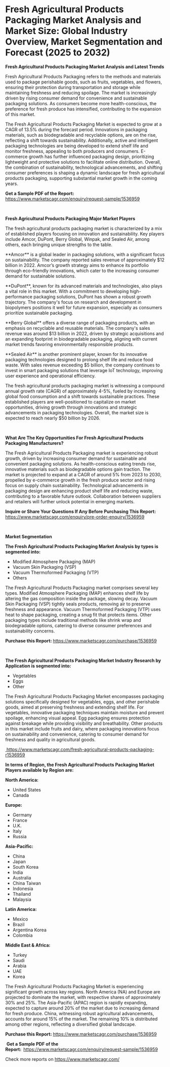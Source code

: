 <p><h1>Fresh Agricultural Products Packaging Market Analysis and Market Size: Global Industry Overview, Market Segmentation and Forecast (2025 to 2032)</h1></p><p><strong>Fresh Agricultural Products Packaging Market Analysis and Latest Trends</strong></p>
<p><p>Fresh Agricultural Products Packaging refers to the methods and materials used to package perishable goods, such as fruits, vegetables, and flowers, ensuring their protection during transportation and storage while maintaining freshness and reducing spoilage. The market is increasingly driven by rising consumer demand for convenience and sustainable packaging solutions. As consumers become more health-conscious, the preference for fresh produce has intensified, contributing to the expansion of this market.</p><p>The Fresh Agricultural Products Packaging Market is expected to grow at a CAGR of 13.5% during the forecast period. Innovations in packaging materials, such as biodegradable and recyclable options, are on the rise, reflecting a shift towards sustainability. Additionally, active and intelligent packaging technologies are being developed to extend shelf life and monitor freshness, appealing to both producers and consumers. E-commerce growth has further influenced packaging design, prioritizing lightweight and protective solutions to facilitate online distribution. Overall, the combination of sustainability, technological advancements, and shifting consumer preferences is shaping a dynamic landscape for fresh agricultural products packaging, supporting substantial market growth in the coming years.</p></p>
<p><strong>Get a Sample PDF of the Report:&nbsp;</strong> <a href="https://www.marketscagr.com/enquiry/request-sample/1536959?utm_campaign=2991&utm_medium=2&utm_source=Github&utm_content=ia&utm_term=03042025&utm_id=fresh-agricultural-products-packaging">https://www.marketscagr.com/enquiry/request-sample/1536959</a></p>
<p>&nbsp;</p>
<p><strong>Fresh Agricultural Products Packaging Major Market Players</strong></p>
<p><p>The fresh agricultural products packaging market is characterized by a mix of established players focusing on innovation and sustainability. Key players include Amcor, DuPont, Berry Global, Winpak, and Sealed Air, among others, each bringing unique strengths to the table.</p><p>**Amcor** is a global leader in packaging solutions, with a significant focus on sustainability. The company reported sales revenue of approximately $12 billion in 2022. Amcor’s growth strategy aims to enhance its portfolio through eco-friendly innovations, which cater to the increasing consumer demand for sustainable solutions.</p><p>**DuPont**, known for its advanced materials and technologies, also plays a vital role in this market. With a commitment to developing high-performance packaging solutions, DuPont has shown a robust growth trajectory. The company's focus on research and development in biopolymers positions it well for future expansion, especially as consumers prioritize sustainable packaging.</p><p>**Berry Global** offers a diverse range of packaging products, with an emphasis on recyclable and reusable materials. The company's sales revenue was around $13 billion in 2022, driven by strategic acquisitions and an expanding footprint in biodegradable packaging, aligning with current market trends favoring environmentally responsible products.</p><p>**Sealed Air** is another prominent player, known for its innovative packaging technologies designed to prolong shelf life and reduce food waste. With sales revenue exceeding $5 billion, the company continues to invest in smart packaging solutions that leverage IoT technology, improving user experience and operational efficiency.</p><p>The fresh agricultural products packaging market is witnessing a compound annual growth rate (CAGR) of approximately 4-5%, fueled by increasing global food consumption and a shift towards sustainable practices. These established players are well-positioned to capitalize on market opportunities, driving growth through innovations and strategic advancements in packaging technologies. Overall, the market size is expected to reach nearly $50 billion by 2026.</p></p>
<p>&nbsp;</p>
<p><strong>What Are The Key Opportunities For Fresh Agricultural Products Packaging Manufacturers?</strong></p>
<p><p>The Fresh Agricultural Products Packaging market is experiencing robust growth, driven by increasing consumer demand for sustainable and convenient packaging solutions. As health-conscious eating trends rise, innovative materials such as biodegradable options gain traction. The market is projected to expand at a CAGR of around 5% from 2023 to 2030, propelled by e-commerce growth in the fresh produce sector and rising focus on supply chain sustainability. Technological advancements in packaging design are enhancing product shelf life and reducing waste, contributing to a favorable future outlook. Collaboration between suppliers and retailers will further unlock potential in emerging markets.</p></p>
<p><strong>Inquire or Share Your Questions If Any Before Purchasing This Report:</strong> <a href="https://www.marketscagr.com/enquiry/pre-order-enquiry/1536959?utm_campaign=2991&utm_medium=2&utm_source=Github&utm_content=ia&utm_term=03042025&utm_id=fresh-agricultural-products-packaging">https://www.marketscagr.com/enquiry/pre-order-enquiry/1536959</a></p>
<p>&nbsp;</p>
<p><strong>Market Segmentation</strong></p>
<p><strong>The Fresh Agricultural Products Packaging Market Analysis by types is segmented into:</strong></p>
<p><ul><li>Modified Atmosphere Packaging (MAP)</li><li>Vacuum Skin Packaging (VSP)</li><li>Vacuum Thermoformed Packaging (VTP)</li><li>Others</li></ul></p>
<p><p>The Fresh Agricultural Products Packaging market comprises several key types. Modified Atmosphere Packaging (MAP) enhances shelf life by altering the gas composition inside the package, slowing decay. Vacuum Skin Packaging (VSP) tightly seals products, removing air to preserve freshness and appearance. Vacuum Thermoformed Packaging (VTP) uses heat to shape packaging, creating a snug fit that protects items. Other packaging types include traditional methods like shrink wrap and biodegradable options, catering to diverse consumer preferences and sustainability concerns.</p></p>
<p><strong>Purchase this Report:&nbsp;</strong><a href="https://www.marketscagr.com/purchase/1536959?utm_campaign=2991&utm_medium=2&utm_source=Github&utm_content=ia&utm_term=03042025&utm_id=fresh-agricultural-products-packaging">https://www.marketscagr.com/purchase/1536959</a></p>
<p>&nbsp;</p>
<p><strong>The Fresh Agricultural Products Packaging Market Industry Research by Application is segmented into:</strong></p>
<p><ul><li>Vegetables</li><li>Eggs</li><li>Other</li></ul></p>
<p><p>The Fresh Agricultural Products Packaging Market encompasses packaging solutions specifically designed for vegetables, eggs, and other perishable goods, aimed at preserving freshness and extending shelf life. For vegetables, innovative packaging techniques maintain moisture and prevent spoilage, enhancing visual appeal. Egg packaging ensures protection against breakage while providing visibility and breathability. Other products in this market include fruits and dairy, where packaging innovations focus on sustainability and convenience, catering to consumer demand for freshness and quality in agricultural goods.</p></p>
<p><a href="https://www.marketscagr.com/fresh-agricultural-products-packaging-r1536959?utm_campaign=2991&utm_medium=2&utm_source=Github&utm_content=ia&utm_term=03042025&utm_id=fresh-agricultural-products-packaging">&nbsp;https://www.marketscagr.com/fresh-agricultural-products-packaging-r1536959</a></p>
<p><strong>In terms of Region, the Fresh Agricultural Products Packaging Market Players available by Region are:</strong></p>
<p>
    <p> <strong> North America: </strong>
        <ul>
            <li>United States</li>
            <li>Canada</li>
        </ul>
        </p> 
    <p> <strong> Europe: </strong>
        <ul>
            <li>Germany</li>
            <li>France</li>
            <li>U.K.</li>
            <li>Italy</li>
            <li>Russia</li>
        </ul>
        </p> 
    <p> <strong> Asia-Pacific: </strong>
        <ul>
            <li>China</li>
            <li>Japan</li>
            <li>South Korea</li>
            <li>India</li>
            <li>Australia</li>
            <li>China Taiwan</li>
            <li>Indonesia</li>
            <li>Thailand</li>
            <li>Malaysia</li>
        </ul>
        </p> 
    <p> <strong> Latin America: </strong>
        <ul>
            <li>Mexico</li>
            <li>Brazil</li>
            <li>Argentina Korea</li>
            <li>Colombia</li>
        </ul>
        </p> 
    <p> <strong> Middle East & Africa: </strong>
        <ul>
            <li>Turkey</li>
            <li>Saudi</li>
            <li>Arabia</li>
            <li>UAE</li>
            <li>Korea</li>
        </ul>
    </p>
    </p>
<p><p>The Fresh Agricultural Products Packaging Market is experiencing significant growth across key regions. North America (NA) and Europe are projected to dominate the market, with respective shares of approximately 30% and 25%. The Asia-Pacific (APAC) region is rapidly expanding, expected to capture around 20% of the market due to increasing demand for fresh produce. China, witnessing robust agricultural advancements, accounts for around 15% of the market. The remaining 10% is distributed among other regions, reflecting a diversified global landscape.</p></p>
<p><strong>Purchase this Report: </strong><a href="https://www.marketscagr.com/purchase/1536959?utm_campaign=2991&utm_medium=2&utm_source=Github&utm_content=ia&utm_term=03042025&utm_id=fresh-agricultural-products-packaging">https://www.marketscagr.com/purchase/1536959</a></p>
<p>&nbsp;<strong>Get a Sample PDF of the Report:&nbsp;&nbsp;</strong><a href="https://www.marketscagr.com/enquiry/request-sample/1536959?utm_campaign=2991&utm_medium=2&utm_source=Github&utm_content=ia&utm_term=03042025&utm_id=fresh-agricultural-products-packaging">https://www.marketscagr.com/enquiry/request-sample/1536959</a></p>
<p><strong></strong></p>
<p>Check more reports on <a href="https://www.marketscagr.com/?utm_campaign=2991&utm_medium=2&utm_source=Github&utm_content=ia&utm_term=03042025&utm_id=fresh-agricultural-products-packaging">https://www.marketscagr.com/</a></p>